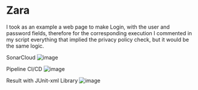 # Zara
I took as an example a web page to make Login, with the user and password fields, therefore for the corresponding execution I commented in my script everything that implied the privacy policy check, but it would be the same logic.

SonarCloud
![image](https://github.com/Andrespiedrahita98/Zara/assets/124696572/3c1962ef-e8fd-47e5-ad4b-7da5308eada1)

Pipeline CI/CD
![image](https://github.com/Andrespiedrahita98/Zara/assets/124696572/0bddaf15-071b-4923-82a8-346faaae4d9e)

Result with JUnit-xml Library
![image](https://github.com/Andrespiedrahita98/Zara/assets/124696572/07e66af2-7cd5-4a25-8d9e-a95f86777559)


